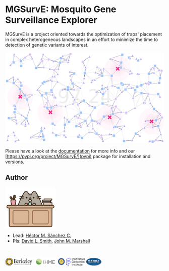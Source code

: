 # MGSurvE: Mosquito Gene Surveillance Explorer

MGSurvE is a project oriented towards the optimization of traps' placement in complex heterogeneous landscapes in an effort to minimize the time to detection of genetic variants of interest.

![landscape](https://github.com/Chipdelmal/MGSurvE/raw/main/img/demo.jpg)

Please have a look at the [documentation](https://chipdelmal.github.io/MGSurvE/) for more info and our [https://pypi.org/project/MGSurvE/](pypi) package for installation and versions.

## Author

<img src="https://raw.githubusercontent.com/Chipdelmal/pyMSync/master/media/pusheen.jpg" height="130px" align="middle"><br>

* Lead: [Héctor M. Sánchez C.](https://chipdelmal.github.io/blog/)
* PIs: [David L. Smith](http://www.healthdata.org/about/david-smith), [John M. Marshall](https://publichealth.berkeley.edu/people/john-marshall/)
<br>

<img src="https://github.com/Chipdelmal/MGSurvE/raw/main/img/berkeley.jpg" height="25px"> <img src="https://github.com/Chipdelmal/MGSurvE/raw/main/img/IHME.jpg" height="25px">  <img src="https://github.com/Chipdelmal/MGSurvE/raw/main/img/UCIMI.png" height="25px"> <img src="https://github.com/Chipdelmal/MGSurvE/raw/main/img/IGI.png" height="25px"> <img src="https://github.com/Chipdelmal/MGSurvE/raw/main/img/DARPA.jpg" height="25px">

